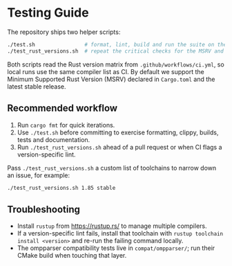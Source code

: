 # Testing Guide

The repository ships two helper scripts:

```bash
./test.sh                # format, lint, build and run the suite on the active toolchain
./test_rust_versions.sh  # repeat the critical checks for the MSRV and stable compilers
```

Both scripts read the Rust version matrix from `.github/workflows/ci.yml`, so local runs use the same compiler list as CI. By
default we support the Minimum Supported Rust Version (MSRV) declared in `Cargo.toml` and the latest stable release.

## Recommended workflow

1. Run `cargo fmt` for quick iterations.
2. Use `./test.sh` before committing to exercise formatting, clippy, builds, tests and documentation.
3. Run `./test_rust_versions.sh` ahead of a pull request or when CI flags a version-specific lint.

Pass `./test_rust_versions.sh` a custom list of toolchains to narrow down an issue, for example:

```bash
./test_rust_versions.sh 1.85 stable
```

## Troubleshooting

- Install `rustup` from <https://rustup.rs/> to manage multiple compilers.
- If a version-specific lint fails, install that toolchain with `rustup toolchain install <version>` and re-run the failing
  command locally.
- The ompparser compatibility tests live in `compat/ompparser/`; run their CMake build when touching that layer.
